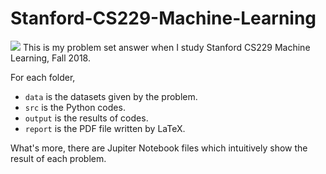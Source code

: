 # Stanford-CS229-Machine-Learning
![](simulation3.gif)
This is my problem set answer when I study Stanford CS229 Machine Learning, Fall 2018.

For each folder,
* `data` is the datasets given by the problem.
* `src` is the Python codes.
* `output` is the results of codes.
* `report` is the PDF file written by LaTeX.

What's more, there are Jupiter Notebook files which intuitively show the result of each problem.
